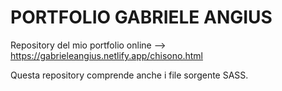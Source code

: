 # PORTFOLIO GABRIELE ANGIUS

Repository del mio portfolio online --> https://gabrieleangius.netlify.app/chisono.html

Questa repository comprende anche i file sorgente SASS.
